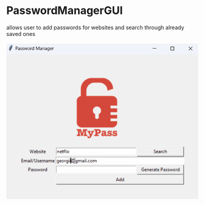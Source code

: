<h1>PasswordManagerGUI</h1>
allows user to add passwords for websites and search through already saved ones
<br>
<br>

<img src="https://github.com/GeorgiyBereza/PasswordManagerGUI/blob/main/passwordmanager.gif"/>
